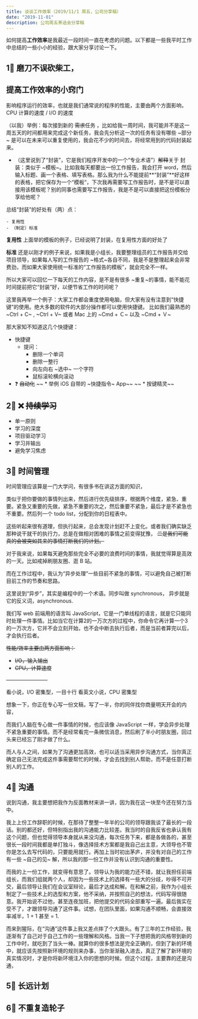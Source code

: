 ```yaml
---
title: 谈谈工作效率（2019/11/1 周五，公司分享稿）
date: "2019-11-01"
description: 公司周五茶话会分享稿
---
```


如何提高**工作效率**是我最近一段时间一直在考虑的问题。以下都是一些我平时工作中总结的一些小小的经验，跟大家分享讨论一下。

## 1⃣️ 磨刀不误砍柴工，


## 提高工作效率的小窍门

影响程序运行的效率，也就是我们通常说的程序的性能，主要由两个方面影响，CPU 计算的速度 / I/O 的速度




（以我）举例：每次接到新的 ~~需求~~任务 ，比如给我一周时间，我可能并不是这一周五天的时间都用来完成这个新任务，我会先分析这一次的任务有没有哪些 ~部分~ 是可以在未来可以重复使用的，我会花不少的时间去，将经常用到的代码封装起来。

- （这里说到了“封装”，它是我们程序开发中的一个“专业术语”）~~解释~~关于 封装：类似于 ~模板~。比如我每天都要出一份工作报告，我会打开 word，然后输入标题、画一个表格、填写表格。那么我为什么不能提前**“封装”**好这样的表格，把它保存为一个“模板“，下次我再需要写工作报告时，是不是可以直接用该模板呢？别的同事也需要写工作报告，我是不是可以直接把这份模板分享给他呢？

总结“封装”的好处有（两）点：

	- 复用性
	- （制定）标准

**复用性** 上面举的模板的例子，已经说明了封装，在复用性方面的好处了

**标准** 还是以刚才的例子来说，如果我是小组长，我要整理组员的工作报告并交给项目领导，如果每人写的工作报告的 ~格式~各自不同，我是不是整理起来会非常费劲，而如果大家使用统一标准的“工作报告的模板”，就会完全不一样。

所以大家可以回忆一下每天的工作内容，是不是有很多 ~重复~的事情，能不能花时间提前把它“封装”好，以便节省工作的时间呢？
	
这里我再举一个例子：大家工作都会重度使用电脑，但大家有没有注意到“快捷键”的使用。绝大多数的软件的大部分操作都可以使用快捷键。
比如我们最熟悉的 ~Ctrl + C~ , ~Ctrl + V~ 或者 Mac 上的 ~Cmd + Ｃ~ 以及 ~Cmd + Ｖ~

那大家知不知道这几个快捷键：

* 快捷键
	* 提问：
		* 删除一个单词
		* 删除一整行
		* 向左向右 ~选中~ 一个字符
		* 鼠标滚轮横向滚动
* ❓ ~~自动化~~
~~	* 举例 iOS 自带的 ~快捷指令~ App~~
~~	* 按键精灵~~

## 2⃣️ ❌ ~~持续学习~~
- 单一原则
- 学习的深度
- 项目驱动学习
- 学习并输出
- 避免学习焦虑

## 3⃣️ 时间管理
时间管理应该算是一门大学问，有很多书在讲这方面的知识，

类似于把你要做的事情列出来，然后进行优先级排序，根据两个维度，紧急、重要。紧急又重要的先做，紧急不重要的次之，然后重要不紧急，最后才是不紧急也不重要。然后列一个 todo list，分配到你的日程表中。

这些听起来很有道理，但执行起来，总会发现计划赶不上变化。或者我们确实缺乏那种说干就干的执行力，总是在做相对困难的事情之前变得犹豫， ~~二是我们可能真的会被突如其来的事情打断我们的计划。~~




对于我来说，如果每天避免那些完全不必要的浪费时间的事情，我就觉得算是高效的一天。比如戒掉刷朋友圈、逛 B 站。

而在工作过程中，我认为“异步处理”一些目前不紧急的事情，可以避免自己被打断目前工作的节奏和思路。

这里说到“异步”，其实是编程中的一个术语。同步叫做 synchronous， 异步就是它的反义词，asynchronous.

我们写 web 前端用的语言叫 JavaScript，它是一门单线程的语言，就是它只能同时处理一件事情。比如当它在计算2的一万次方的过程中，你命令它再计算一个3的一万次方，它并不会立刻开始，也不会中断去执行后者，而是当前者算完以后，才会执行后者。

~~性能/效率主要由两方面影响：~~
- ~~I/O，输入输出~~
- ~~CPU，计算速度~~

~~————————~~

看小说，I/O 密集型，一目十行
看英文小说，CPU 密集型

想象一下，你正在专心写一份文稿，写了一半，你的同伴找你商量明天开会的内容，

而我们人脑在专心做一件事情的时候，也应该像 JavaScript 一样，学会异步处理不紧急重要的事情。而不是经常看完一条微信消息，然后刷了半小时朋友圈，回过头来已经忘了刚才做了什么。

而人与人之间，如果为了沟通更加高效，也可以适当采用异步沟通方式，当你真正确定自己无法完成这件事需要帮忙的时候，才会去找到别人帮助，而不是任意打断别人的工作。

## 4⃣️ 沟通

说到沟通，我主要想把我作为反面教材来讲一讲，因为我在这一块至今还在努力当中。

我上上份工作辞职的时候，在那待了整整一年半的公司的领导跟我谈了最长的一段话。别的都还好，但特别指出我的沟通能力比较差。我当时的自我反省也承认我有这个问题，但也觉得领导本身就从来没沟通，每次任务下来，都是各做各的，甚至很长一段时间我都是单打独斗，像选择技术方案都是我自己出主意，大领导也不管你是怎么去写代码的，只要能用就行。再加上当时初出茅庐，并没有对自己的工作有一些 ~自己的见~ 解，所以我的那一份工作并没有认识到沟通的重要性。

而我的上一份工作，就变得有意思了。领导认为我的能力还不错，就让我担任前端组长，而我们组就两个人，却因为一些技术上的选择有一些大的分歧，吵得不可开交，最后领导让我们在会议室辩论，最后才达成和解。在和解之前，我作为小组长制定了一些技术上的选型和方案，他不采纳，并按照自己的想法，代码写得很随意。我开始说不过他，甚至连夜加班，把他提交的代码全部重写一遍。最后我实在受不了，才跟领导沟通了这件事。试想，在团队里面，如果沟通不顺畅，会直接效率减半，1 + 1 甚至 = 1. 

而来到猩际，在“沟通”这件事上我又差点摔了个大跟头。有了三年的工作经验，我逐渐有了自己对于自己工作的一些理解和风格。当我一下子想把我的风格带到新的工作中时，就吃到了当头一棒。就算你的很多想法是完全正确的，但到了新的环境中，就应该先按照新环境的规则来办事，当你渐渐融入进去，真正了解了新环境的真实情况时，才是你将新环境注入你的思想的时候。但这个过程，主要靠的还是沟通，

## 5⃣️ 长远计划

## 6⃣️ 不重复造轮子

